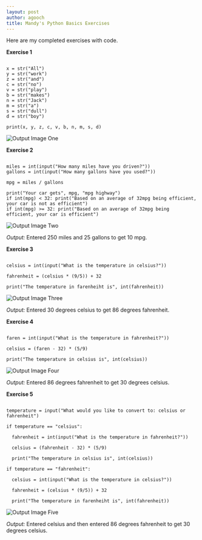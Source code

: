 ```yaml
---
layout: post
author: agooch
title: Mandy's Python Basics Exercises
---
```


Here are my completed exercises with code. 

**Exercise 1**

```

x = str("All")
y = str("work")
z = str("and")
c = str("no")
v = str("play")
b = str("makes")
n = str("Jack")
m = str("a")
s = str("dull") 
d = str("boy")

print(x, y, z, c, v, b, n, m, s, d)

```

![Output Image One](http://i.imgur.com/GxTENFo.png?1)

**Exercise 2**

```

miles = int(input("How many miles have you driven?"))
gallons = int(input("How many gallons have you used?"))

mpg = miles / gallons

print("Your car gets", mpg, "mpg highway")
if int(mpg) < 32: print("Based on an average of 32mpg being efficient, your car is not as efficient")
if int(mpg) >= 32: print("Based on an average of 32mpg being efficient, your car is efficient")  

```

![Output Image Two](http://i.imgur.com/kKyPovp.png)

*Output:* Entered 250 miles and 25 gallons to get 10 mpg.

**Exercise 3**

```

celsius = int(input("What is the temperature in celsius?"))

fahrenheit = (celsius * (9/5)) + 32

print("The temperature in farenheiht is", int(fahrenheit))

```

![Output Image Three](http://i.imgur.com/YnV6N4V.png)

*Output:* Entered 30 degrees celsius to get 86 degrees fahrenheit.

**Exercise 4**

```

faren = int(input("What is the temperature in fahrenheit?"))

celsius = (faren - 32) * (5/9)

print("The temperature in celsius is", int(celsius))

```

![Output Image Four](http://i.imgur.com/OZhP7uQ.png)

*Output:* Entered 86 degrees fahrenheit to get 30 degrees celsius.

**Exercise 5**

```

temperature = input("What would you like to convert to: celsius or fahrenheit")

if temperature == "celsius":

  fahrenheit = int(input("What is the temperature in fahrenheit?"))

  celsius = (fahrenheit - 32) * (5/9)

  print("The temperature in celsius is", int(celsius))

if temperature == "fahrenheit":
 
  celsius = int(input("What is the temperature in celsius?"))

  fahrenheit = (celsius * (9/5)) + 32

  print("The temperature in farenheiht is", int(fahrenheit))

```

![Output Image Five](http://i.imgur.com/KfTty89.png)

*Output:* Entered celsius and then entered 86 degrees fahrenheit to get 30 degrees celsius. 
